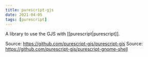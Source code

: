 ```yaml
---
title: purescript-gjs
date: 2021-04-05
tags: [purescript]
---
```


A library to use the GJS with [[purescript|purescript]].

Source: https://github.com/purescript-gjs/purescript-gjs
Source: https://github.com/purescript-gjs/purescript-gnome-shell
